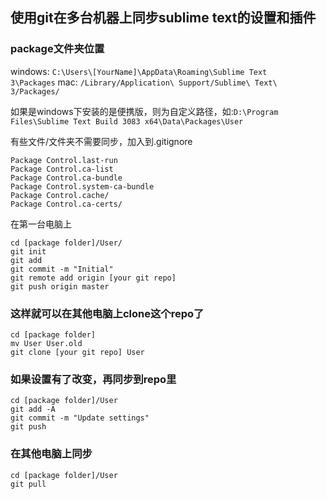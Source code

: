 ## 使用git在多台机器上同步sublime text的设置和插件

### [](https://github.com/zxishere/st3#package文件夹位置)package文件夹位置

windows: `C:\Users\[YourName]\AppData\Roaming\Sublime Text 3\Packages` mac: `/Library/Application\ Support/Sublime\ Text\ 3/Packages/`

如果是windows下安装的是便携版，则为自定义路径，如:`D:\Program Files\Sublime Text Build 3083 x64\Data\Packages\User`

有些文件/文件夹不需要同步，加入到.gitignore

``` shell
Package Control.last-run
Package Control.ca-list
Package Control.ca-bundle
Package Control.system-ca-bundle
Package Control.cache/
Package Control.ca-certs/
```

在第一台电脑上

``` shell
cd [package folder]/User/
git init
git add
git commit -m "Initial"
git remote add origin [your git repo]
git push origin master
```

### [](https://github.com/zxishere/st3#这样就可以在其他电脑上clone这个repo了)这样就可以在其他电脑上clone这个repo了

``` shell
cd [package folder]
mv User User.old
git clone [your git repo] User
```

### [](https://github.com/zxishere/st3#如果设置有了改变再同步到repo里)如果设置有了改变，再同步到repo里

``` shell
cd [package folder]/User
git add -A
git commit -m "Update settings"
git push
```

### [](https://github.com/zxishere/st3#在其他电脑上同步)在其他电脑上同步

``` shell
cd [package folder]/User
git pull
```

